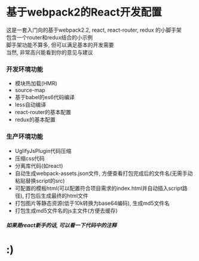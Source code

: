 # 基于webpack2的React开发配置

这是一套入门向的基于webpack2.2, react, react-router, redux 的小脚手架</br>
包含一个router和redux结合的小示例</br>
脚手架功能不算多, 但可以满足基本的开发需要</br>
当然, 非常高兴能看到你的意见与建议

### 开发环境功能
*   模块热加载(HMR)
*   source-map
*   基于babel的es6代码编译
*   less自动编译
*   react-router的基本配置
*   redux的基本配置

### 生产环境功能
*   UglifyJsPlugin代码压缩
*   压缩css代码
*   分离库代码(如react)
*   自动生成webpack-assets.json文件, 方便查看打包完成后的文件名(无需手动粘贴替换script的src)
*   可配置的模板html(可以配置符合项目需求的index.html并自动插入script路径), 打包后生成最终的html文件
*   打包图片等静态资源(低于10k转换为base64编码), 生成md5文件名
*   打包生成md5文件名的js主文件(方便去缓存)

##### 如果是react新手的话, 可以看一下代码中的注释

# :)